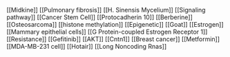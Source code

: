[[Midkine]]
[[Pulmonary fibrosis]]
[[H. Sinensis Mycelium]]
[[Signaling pathway]]
[[Cancer Stem Cell]]
[[Protocadherin 10]]
[[Berberine]]
[[Osteosarcoma]]
[[histone methylation]]
[[Epigenetic]]
[[Goat]]
[[Estrogen]]
[[Mammary epithelial cells]]
[[G Protein-coupled Estrogen Receptor 1]]
[[Resistance]]
[[Gefitinib]]
[[AKT]]
[[Cntn1]]
[[Breast cancer]]
[[Metformin]]
[[MDA-MB-231 cell]]
[[Hotair]]
[[Long Noncoding Rnas]]
